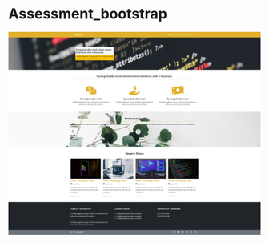 # Assessment_bootstrap

![screenshot](https://github.com/beroXD/Assessment_bootstrap/blob/main/screencapture.png?raw=true)
